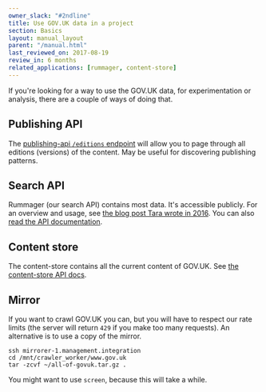 ```yaml
---
owner_slack: "#2ndline"
title: Use GOV.UK data in a project
section: Basics
layout: manual_layout
parent: "/manual.html"
last_reviewed_on: 2017-08-19
review_in: 6 months
related_applications: [rummager, content-store]
---
```


If you're looking for a way to use the GOV.UK data, for experimentation or analysis, there are a couple of ways of doing that.

## Publishing API

The [publishing-api `/editions` endpoint][pub-api] will allow you to page through all editions (versions) of the content. May be useful for discovering publishing patterns.

[pub-api]: https://docs.publishing.service.gov.uk/apis/publishing-api/api.html#get-v2editions

## Search API

Rummager (our search API) contains most data. It's accessible publicly. For an overview and usage, see [the blog post Tara wrote in 2016][blog]. You can also [read the API documentation][search-docs].

[blog]: https://gdsdata.blog.gov.uk/2016/05/26/use-the-search-api-to-get-useful-information-about-gov-uk-content/
[search-docs]: https://docs.publishing.service.gov.uk/apis/search/search-api.html

## Content store

The content-store contains all the current content of GOV.UK. See [the content-store API docs][cs-docs].

[cs-docs]: http://localhost:4567/apis/content-store.html

## Mirror

If you want to crawl GOV.UK you can, but you will have to respect our rate limits (the server will return `429` if you make too many requests). An alternative is to use a copy of the mirror.

```
ssh mirrorer-1.management.integration
cd /mnt/crawler_worker/www.gov.uk
tar -zcvf ~/all-of-govuk.tar.gz .
```

You might want to use `screen`, because this will take a while.
